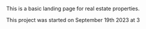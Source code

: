 This is a basic landing page for real estate properties.


This project was started on September 19th 2023 at 3